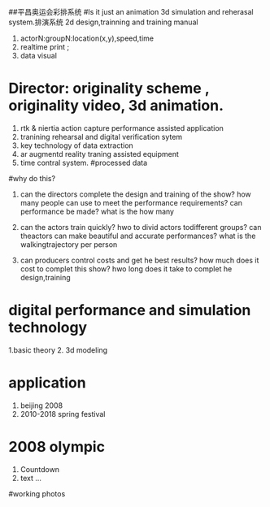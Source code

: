 ##平昌奥运会彩排系统
#Is it just an animation
3d simulation and reherasal system.排演系统
2d design,trainning and training manual
1. actorN:groupN:location(x,y),speed,time
2. realtime print ;
3. data visual

# Director: originality scheme , originality video, 3d animation.
1. rtk & niertia action capture performance assisted application
2. tranining rehearsal and digital verification sytem
3. key technology of data extraction
4. ar augmentd reality traning assisted equipment
5. time contral system.
#processed data

#why do this?
1. can the directors complete the design and training of the show?
how many people can use to meet the performance requirements?
can performance be made?
what is the 
how many 

2. can the actors train quickly?
hwo to divid actors todifferent groups?
can theactors can make beautiful and accurate performances?
what is the walkingtrajectory per person

3. can producers control costs and get he best results?
how much does it cost to complet this show?
hwo long does it take to  complet he design,training

# digital performance and simulation technology
1.basic theory
2. 3d modeling

# application
1. beijing 2008 
2. 2010-2018 spring festival

# 2008 olympic 
1. Countdown 
2. text
...

#working photos